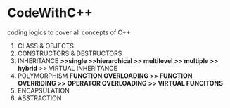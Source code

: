 # CodeWithC++
coding logics to cover all concepts of C++
1. CLASS & OBJECTS
2. CONSTRUCTORS & DESTRUCTORS
3. INHERITANCE __>>single >>hierarchical >> multilevel >> multiple >> hybrid__ >> VIRTUAL INHERITANCE
4. POLYMORPHISM __FUNCTION OVERLOADING >> FUNCTION OVERRIDING >> OPERATOR OVERLOADING >> VIRTUAL FUNCITONS__
5. ENCAPSULATION
6. ABSTRACTION 
